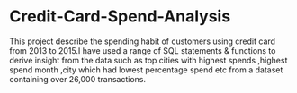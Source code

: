 # Credit-Card-Spend-Analysis
This project describe the spending habit of customers using credit card from 2013 to 2015.I have used a range of SQL statements & functions to derive insight from the data such as top cities with highest spends ,highest spend month ,city which had lowest percentage spend etc from a dataset containing over 26,000 transactions. 
